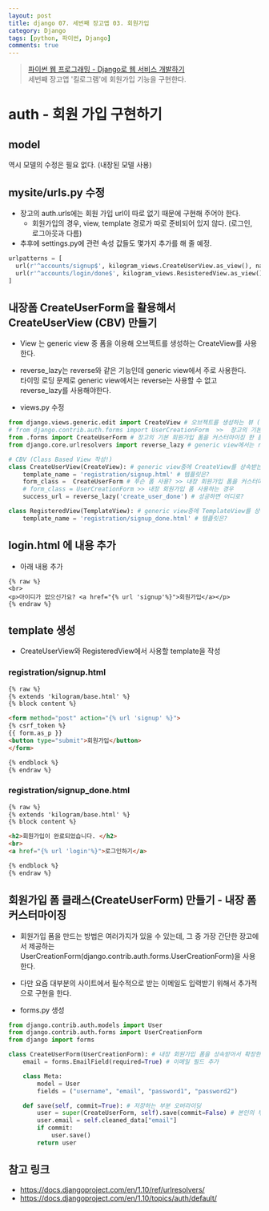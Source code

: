 ```yaml
---
layout: post
title: django 07. 세번째 장고앱 03. 회원가입
category: Django
tags: [python, 파이썬, Django]
comments: true
---
```

> [파이썬 웹 프로그래밍 - Django로 웹 서비스 개발하기 ](https://www.inflearn.com/course/django-%ED%8C%8C%EC%9D%B4%EC%8D%AC-%EC%9E%A5%EA%B3%A0-%EA%B0%95%EC%A2%8C/)    
> 세번째 장고앱 '킬로그램'에 회원가입 기능을 구현한다.

# auth - 회원 가입 구현하기

## model
역시 모델의 수정은 필요 없다. (내장된 모델 사용)

## mysite/urls.py 수정

- 장고의 auth.urls에는 회원 가입 url이 따로 없기 때문에 구현해 주어야 한다.
  - 회원가입의 경우, view, template 경로가 따로 준비되어 있지 않다. (로그인, 로그아웃과 다름)
- 추후에 settings.py에 관련 속성 값들도 몇가지 추가를 해 줄 예정.

```python
urlpatterns = [
  url(r'^accounts/signup$', kilogram_views.CreateUserView.as_view(), name = 'signup'),
  url(r'^accounts/login/done$', kilogram_views.ResisteredView.as_view(), name = 'create_user_done'),
]
```

## 내장폼 CreateUserForm을 활용해서 CreateUserView (CBV) 만들기

- View 는 generic view 중 폼을 이용해 오브젝트를 생성하는 CreateView를 사용한다.
- reverse_lazy는 reverse와 같은 기능인데 generic view에서 주로 사용한다.    
  타이밍 로딩 문제로 generic view에서는 reverse는 사용할 수 없고 reverse_lazy를 사용해야한다.

- views.py 수정


```python
from django.views.generic.edit import CreateView # 오브젝트를 생성하는 뷰 (form 혹은 model과 연결되서 새로운 데이터를 넣을 때 CreateView - generic view를 사용)
# from django.contrib.auth.forms import UserCreationForm  >>  장고의 기본 회원가입 폼 (ID, PW만 확인한다 - 뒤에서 이메일 추가 커스터미아징 예정)
from .forms import CreateUserForm # 장고의 기본 회원가입 폼을 커스터마이징 한 폼
from django.core.urlresolvers import reverse_lazy # generic view에서는 reverse_lazy를 사용한다.

# CBV (Class Based View 작성!)
class CreateUserView(CreateView): # generic view중에 CreateView를 상속받는다.
    template_name = 'registration/signup.html' # 템플릿은?
    form_class =  CreateUserForm # 푸슨 폼 사용? >> 내장 회원가입 폼을 커스터마지징 한 것을 사용하는 경우
    # form_class = UserCreationForm >> 내장 회원가입 폼 사용하는 경우
    success_url = reverse_lazy('create_user_done') # 성공하면 어디로?

class RegisteredView(TemplateView): # generic view중에 TemplateView를 상속받는다.
    template_name = 'registration/signup_done.html' # 템플릿은?
```

## login.html 에 내용 추가

- 아래 내용 추가

```
{% raw %}
<br>
<p>아이디가 없으신가요? <a href="{% url 'signup'%}">회원가입</a></p>
{% endraw %}
```

## template 생성

- CreateUserView와 RegisteredView에서 사용할 template을 작성

### registration/signup.html

```html
{% raw %}
{% extends 'kilogram/base.html' %}
{% block content %}

<form method="post" action="{% url 'signup' %}">
{% csrf_token %}
{{ form.as_p }}
<button type="submit">회원가입</button>
</form>

{% endblock %}
{% endraw %}
```



### registration/signup_done.html

```html
{% raw %}
{% extends 'kilogram/base.html' %}
{% block content %}

<h2>회원가입이 완료되었습니다. </h2>
<br>
<a href="{% url 'login'%}">로그인하기</a>

{% endblock %}
{% endraw %}
```


## 회원가입 폼 클래스(CreateUserForm) 만들기 - 내장 폼 커스터마이징

- 회원가입 폼을 만드는 방법은 여러가지가 있을 수 있는데, 그 중 가장 간단한 장고에서 제공하는 UserCreationForm(django.contrib.auth.forms.UserCreationForm)을 사용한다.
- 다만 요즘 대부분의 사이트에서 필수적으로 받는 이메일도 입력받기 위해서 추가적으로 구현을 한다.


- forms.py 생성

```python
from django.contrib.auth.models import User
from django.contrib.auth.forms import UserCreationForm
from django import forms

class CreateUserForm(UserCreationForm): # 내장 회원가입 폼을 상속받아서 확장한다.
    email = forms.EmailField(required=True) # 이메일 필드 추가

    class Meta:
        model = User
        fields = ("username", "email", "password1", "password2")

    def save(self, commit=True): # 저장하는 부분 오버라이딩
        user = super(CreateUserForm, self).save(commit=False) # 본인의 부모를 호출해서 저장하겠다.
        user.email = self.cleaned_data["email"]
        if commit:
            user.save()
        return user
```


## 참고 링크
- <https://docs.djangoproject.com/en/1.10/ref/urlresolvers/>
- <https://docs.djangoproject.com/en/1.10/topics/auth/default/>
